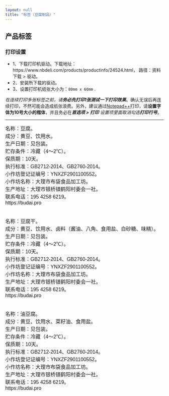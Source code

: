 ```yaml
---
layout: null
title: "标签（豆腐制品）"
---
```


<h2>产品标签</h2>

<h3>打印设置</h3>

<ul>
  <li>1、下载打印机驱动。下载地址：https://www.nbdeli.com/products/productinfo/24524.html， 路径：资料下载 &gt; 驱动。</li>
  <li>2、安装所下载的驱动。</li>
  <li>3、设置打印机纸张大小为：<code>80mm x 60mm</code> .</li>
</ul>

<em>在连续打印多张标签之前，请<strong>务必先打印1张测试一下打印效果</strong></em>。确认无误后再连续打印，不然可能会造成纸张浪费。另外，建议通过[Notepad++](https://notepad-plus-plus.org/downloads/)打印，请<strong>设置字体为10号大小的楷体</strong>，并且务必在<b><em>首选项 &gt; 打印</b> 设置项里面取消勾选<b>打印行号</b></em>。

<hr>

<div class="labels">
<pre style="font-family: simsun, dengxian, sans-serif; font-size: 12pt; margin: 0;">
<div>名称：豆腐。
成分：黄豆、饮用水。
生产日期：见包装。
贮存条件：冷藏（4～2℃）。
保质期：10天。
执行标准：GB2712-2014、GB2760-2014。
小作坊登记证编号：YNXZF2901100552。
小作坊名称：大理市布袋食品加工坊。
生产地址：大理市银桥镇鹤阳村委会一社。
联系电话：195 4258 6219。
https://budai.pro</div>


<div>名称：豆腐干。
成分：黄豆、饮用水、卤料（酱油、八角、食用盐、白砂糖、味精）。
生产日期：见包装。
贮存条件：冷藏（4～2℃）。
保质期：10天。
执行标准：GB2712-2014、GB2760-2014。
小作坊登记证编号：YNXZF2901100552。
小作坊名称：大理市布袋食品加工坊。
生产地址：大理市银桥镇鹤阳村委会一社。
联系电话：195 4258 6219。
https://budai.pro</div>


<div>名称：油豆腐。
成分：黄豆、饮用水、菜籽油、食用盐。
生产日期：见包装。
贮存条件：冷藏（4～2℃）。
保质期：10天。
执行标准：GB2712-2014、GB2760-2014。
小作坊登记证编号：YNXZF2901100552。
小作坊名称：大理市布袋食品加工坊。
生产地址：大理市银桥镇鹤阳村委会一社。
联系电话：195 4258 6219。
https://budai.pro</div>
</pre>
</div>

<script>
window.addEventListener('load', function() {
  document.body.style.margin = '0';
}, false);
</script>
